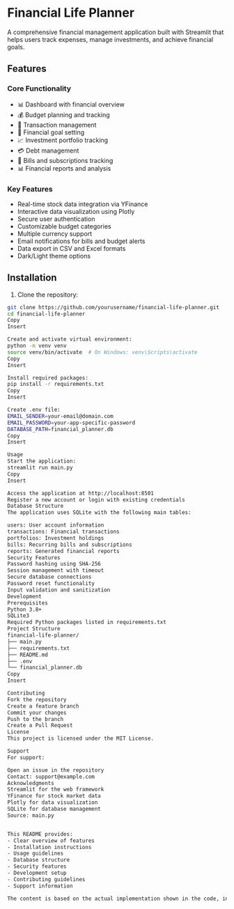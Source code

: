 # Financial Life Planner

A comprehensive financial management application built with Streamlit that helps users track expenses, manage investments, and achieve financial goals.

## Features

### Core Functionality
- 📊 Dashboard with financial overview
- 💰 Budget planning and tracking
- 📝 Transaction management
- 🎯 Financial goal setting
- 📈 Investment portfolio tracking
- 💳 Debt management
- 📅 Bills and subscriptions tracking
- 📊 Financial reports and analysis

### Key Features
- Real-time stock data integration via YFinance
- Interactive data visualization using Plotly
- Secure user authentication
- Customizable budget categories
- Multiple currency support
- Email notifications for bills and budget alerts
- Data export in CSV and Excel formats
- Dark/Light theme options

## Installation

1. Clone the repository:
```bash
git clone https://github.com/yourusername/financial-life-planner.git
cd financial-life-planner
Copy
Insert

Create and activate virtual environment:
python -m venv venv
source venv/bin/activate  # On Windows: venv\Scripts\activate
Copy
Insert

Install required packages:
pip install -r requirements.txt
Copy
Insert

Create .env file:
EMAIL_SENDER=your-email@domain.com
EMAIL_PASSWORD=your-app-specific-password
DATABASE_PATH=financial_planner.db
Copy
Insert

Usage
Start the application:
streamlit run main.py
Copy
Insert

Access the application at http://localhost:8501
Register a new account or login with existing credentials
Database Structure
The application uses SQLite with the following main tables:

users: User account information
transactions: Financial transactions
portfolios: Investment holdings
bills: Recurring bills and subscriptions
reports: Generated financial reports
Security Features
Password hashing using SHA-256
Session management with timeout
Secure database connections
Password reset functionality
Input validation and sanitization
Development
Prerequisites
Python 3.8+
SQLite3
Required Python packages listed in requirements.txt
Project Structure
financial-life-planner/
├── main.py
├── requirements.txt
├── README.md
├── .env
└── financial_planner.db
Copy
Insert

Contributing
Fork the repository
Create a feature branch
Commit your changes
Push to the branch
Create a Pull Request
License
This project is licensed under the MIT License.

Support
For support:

Open an issue in the repository
Contact: support@example.com
Acknowledgments
Streamlit for the web framework
YFinance for stock market data
Plotly for data visualization
SQLite for database management
Source: main.py


This README provides:
- Clear overview of features
- Installation instructions
- Usage guidelines
- Database structure
- Security features
- Development setup
- Contributing guidelines
- Support information

The content is based on the actual implementation shown in the code, including the database schema, features, and secu
